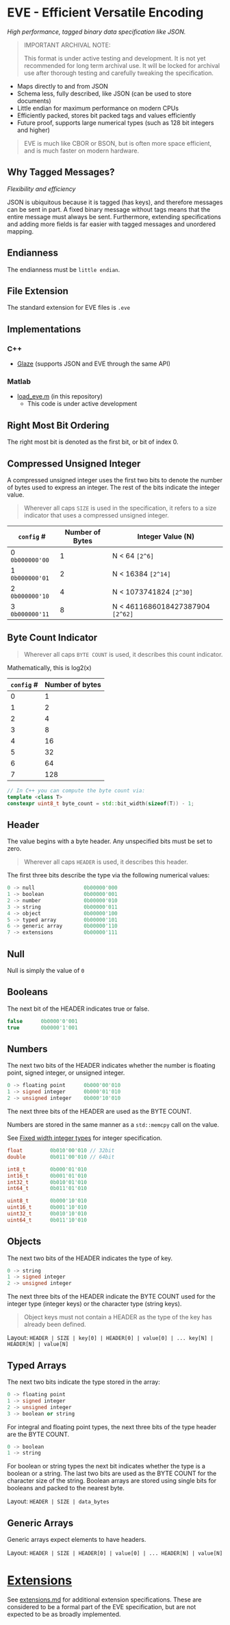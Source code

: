 # EVE - Efficient Versatile Encoding
*High performance, tagged binary data specification like JSON.*

> IMPORTANT ARCHIVAL NOTE:
>
> This format is under active testing and development. It is not yet recommended for long term archival use. It will be locked for archival use after thorough testing and carefully tweaking the specification.

- Maps directly to and from JSON
- Schema less, fully described, like JSON (can be used to store documents)
- Little endian for maximum performance on modern CPUs
- Efficiently packed, stores bit packed tags and values efficiently
- Future proof, supports large numerical types (such as 128 bit integers and higher)

> EVE is much like CBOR or BSON, but is often more space efficient, and is much faster on modern hardware.

## Why Tagged Messages?

*Flexibility and efficiency*

JSON is ubiquitous because it is tagged (has keys), and therefore messages can be sent in part. A fixed binary message without tags means that the entire message must always be sent. Furthermore, extending specifications and adding more fields is far easier with tagged messages and unordered mapping.

## Endianness

The endianness must be `little endian`.

## File Extension

The standard extension for EVE files is `.eve`

## Implementations

### C++

- [Glaze](https://github.com/stephenberry/glaze) (supports JSON and EVE through the same API)

### Matlab

- [load_eve.m](https://github.com/stephenberry/eve/blob/main/matlab/load_eve.m) (in this repository)
  - This code is under active development

## Right Most Bit Ordering

The right most bit is denoted as the first bit, or bit of index 0.

## Compressed Unsigned Integer

A compressed unsigned integer uses the first two bits to denote the number of bytes used to express an integer. The rest of the bits indicate the integer value.

> Wherever all caps `SIZE` is used in the specification, it refers to a size indicator that uses a compressed unsigned integer.

| `config` #          | Number of Bytes | Integer Value (N)                |
| ------------------- | --------------- | -------------------------------- |
| 0     `0b000000'00` | 1               | N < 64 `[2^6]`                   |
| 1     `0b000000'01` | 2               | N < 16384 `[2^14]`               |
| 2     `0b000000'10` | 4               | N < 1073741824 `[2^30]`          |
| 3     `0b000000'11` | 8               | N < 4611686018427387904 `[2^62]` |

## Byte Count Indicator

> Wherever all caps `BYTE COUNT` is used, it describes this count indicator.

Mathematically, this is log2(x)

| `config` # | Number of bytes |
| ---------- | --------------- |
| 0          | 1               |
| 1          | 2               |
| 2          | 4               |
| 3          | 8               |
| 4          | 16              |
| 5          | 32              |
| 6          | 64              |
| 7          | 128             |

```c++
// In C++ you can compute the byte count via:
template <class T>
constexpr uint8_t byte_count = std::bit_width(sizeof(T)) - 1;
```

## Header

The value begins with a byte header. Any unspecified bits must be set to zero.

> Wherever all caps `HEADER` is used, it describes this header.

The first three bits describe the type via the following numerical values:

```c++
0 -> null                0b00000'000
1 -> boolean             0b00000'001
2 -> number              0b00000'010
3 -> string              0b00000'011
4 -> object              0b00000'100
5 -> typed array         0b00000'101
6 -> generic array       0b00000'110
7 -> extensions          0b00000'111
```

## Null

Null is simply the value of `0`

## Booleans

The next bit of the HEADER indicates true or false.

```c++
false      0b0000'0'001
true       0b0000'1'001
```

## Numbers

The next two bits of the HEADER indicates whether the number is floating point, signed integer, or unsigned integer.

```c++
0 -> floating point      0b000'00'010
1 -> signed integer      0b000'01'010
2 -> unsigned integer    0b000'10'010
```

The next three bits of the HEADER are used as the BYTE COUNT.

Numbers are stored in the same manner as a `std::memcpy` call on the value.

See [Fixed width integer types](https://en.cppreference.com/w/cpp/types/integer) for integer specification.

```c++
float         0b010'00'010 // 32bit
double        0b011'00'010 // 64bit
```

```c++
int8_t        0b000'01'010
int16_t       0b001'01'010
int32_t       0b010'01'010
int64_t       0b011'01'010
```

```c++
uint8_t       0b000'10'010
uint16_t      0b001'10'010
uint32_t      0b010'10'010
uint64_t      0b011'10'010
```

## Objects

The next two bits of the HEADER indicates the type of key.

```c++
0 -> string
1 -> signed integer
2 -> unsigned integer
```

The next three bits of the HEADER indicate the BYTE COUNT used for the integer type (integer keys) or the character type (string keys).

> Object keys must not contain a HEADER as the type of the key has already been defined.

Layout: `HEADER | SIZE | key[0] | HEADER[0] | value[0] | ... key[N] | HEADER[N] | value[N]`

## Typed Arrays

The next two bits indicate the type stored in the array:

```c++
0 -> floating point
1 -> signed integer
2 -> unsigned integer
3 -> boolean or string
```

For integral and floating point types, the next three bits of the type header are the BYTE COUNT.

```c++
0 -> boolean
1 -> string
```

For boolean or string types the next bit indicates whether the type is a boolean or a string. The last two bits are used as the BYTE COUNT for the character size of the string. Boolean arrays are stored using single bits for booleans and packed to the nearest byte.

Layout: `HEADER | SIZE | data_bytes`

## Generic Arrays

Generic arrays expect elements to have headers.

Layout: `HEADER | SIZE | HEADER[0] | value[0] | ... HEADER[N] | value[N]`

# [Extensions](/extensions.md)

See [extensions.md](/extensions.md) for additional extension specifications. These are considered to be a formal part of the EVE specification, but are not expected to be as broadly implemented.
